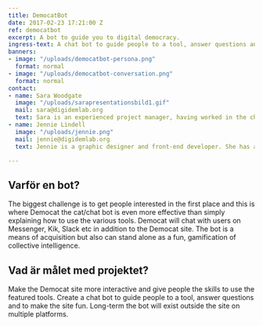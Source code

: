 ```yaml
---
title: DemocatBot
date: 2017-02-23 17:21:00 Z
ref: democatbot
excerpt: A bot to guide you to digital democracy.
ingress-text: A chat bot to guide people to a tool, answer questions and to make the Democat site fun.
banners:
- image: "/uploads/democatbot-persona.png"
  format: normal
- image: "/uploads/democatbot-conversation.png"
  format: normal
contact:
- name: Sara Woodgate
  image: "/uploads/sarapresentationsbild1.gif"
  mail: sara@digidemlab.org
  text: Sara is an experienced project manager, having worked in the charity sector for the last 7 years. Her expertise is within fundraising, marketing and communications.
- name: Jennie Lindell
  image: "/uploads/jennie.png"
  mail: jennie@digidemlab.org
  text: Jennie is a graphic designer and front-end developer. She has a master degree in design and 6 years of experience from design practice. Her expertise is visual communication and digital design.

---
```


## Varför en bot?
The biggest challenge is to get people interested in the first place and this is where Democat the cat/chat bot is even more effective than simply explaining how to use the various tools. Democat will chat with users on Messenger, Kik, Slack etc in addition to the Democat site. The bot is a means of acquisition but also can stand alone as a fun, gamification of collective intelligence.

## Vad är målet med projektet?
Make the Democat site more interactive and give people the skills to use the featured tools. Create a chat bot to guide people to a tool, answer questions and to make the site fun. Long-term the bot will exist outside the site on multiple platforms.
